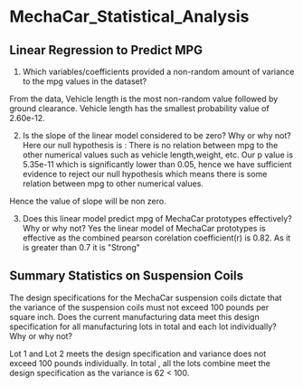 # MechaCar_Statistical_Analysis


## Linear Regression to Predict MPG
1. Which variables/coefficients provided a non-random amount of variance to the mpg values in the dataset?

From the data, Vehicle length is the most non-random value followed by ground clearance. Vehicle length has the smallest probability
value of 2.60e-12.

2. Is the slope of the linear model considered to be zero? Why or why not?
Here our null hypothesis is : There is no relation between mpg to the other numerical values such as vehicle length,weight, etc. 
Our p value is 5.35e-11 which is significantly lower than 0.05, hence we have sufficient evidence to reject our null hypothesis which means
there is some relation between mpg to other numerical values. 

Hence the value of slope will be non zero. 

3. Does this linear model predict mpg of MechaCar prototypes effectively? Why or why not?
Yes the linear model of MechaCar prototypes is effective as the combined pearson corelation coefficient(r) is 0.82.
As it is greater than 0.7 it is "Strong"

## Summary Statistics on Suspension Coils
The design specifications for the MechaCar suspension coils dictate that the variance of the suspension coils must not 
exceed 100 pounds per square inch. 
Does the current manufacturing data meet this design specification for all manufacturing lots in total and each lot individually? 
Why or why not?

Lot 1 and Lot 2 meets the design specification and variance does not exceed 100 pounds individually.
In total , all the lots combine meet the design specification as the variance is 62 < 100. 